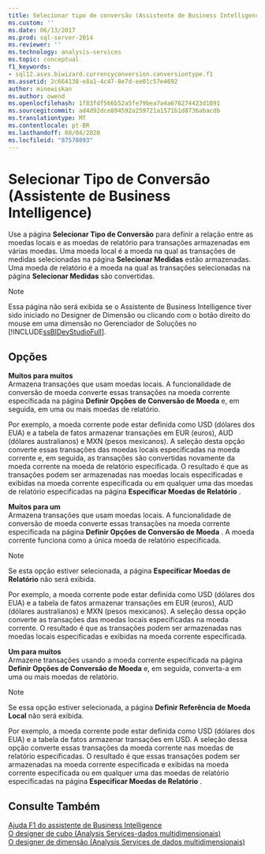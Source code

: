 ```yaml
---
title: Selecionar tipo de conversão (Assistente de Business Intelligence) | Microsoft Docs
ms.custom: ''
ms.date: 06/13/2017
ms.prod: sql-server-2014
ms.reviewer: ''
ms.technology: analysis-services
ms.topic: conceptual
f1_keywords:
- sql12.asvs.biwizard.currencyconversion.conversiontype.f1
ms.assetid: 2c664138-e8a1-4c47-8e7d-ee01c57e4692
author: minewiskan
ms.author: owend
ms.openlocfilehash: 1f83fdf566b52a5fe79bea7a4a676274423d1091
ms.sourcegitcommit: ad4d92dce894592a259721a1571b1d8736abacdb
ms.translationtype: MT
ms.contentlocale: pt-BR
ms.lasthandoff: 08/04/2020
ms.locfileid: "87570893"
---
```

# <a name="select-conversion-type-business-intelligence-wizard"></a>Selecionar Tipo de Conversão (Assistente de Business Intelligence)
  Use a página **Selecionar Tipo de Conversão** para definir a relação entre as moedas locais e as moedas de relatório para transações armazenadas em várias moedas. Uma moeda local é a moeda na qual as transações de medidas selecionadas na página **Selecionar Medidas** estão armazenadas. Uma moeda de relatório é a moeda na qual as transações selecionadas na página **Selecionar Medidas** são convertidas.  
  
> [!NOTE]  
>  Essa página não será exibida se o Assistente de Business Intelligence tiver sido iniciado no Designer de Dimensão ou clicando com o botão direito do mouse em uma dimensão no Gerenciador de Soluções no [!INCLUDE[ssBIDevStudioFull](../includes/ssbidevstudiofull-md.md)].  
  
## <a name="options"></a>Opções  
 **Muitos para muitos**  
 Armazena transações que usam moedas locais. A funcionalidade de conversão de moeda converte essas transações na moeda corrente especificada na página **Definir Opções de Conversão de Moeda** e, em seguida, em uma ou mais moedas de relatório.  
  
 Por exemplo, a moeda corrente pode estar definida como USD (dólares dos EUA) e a tabela de fatos armazenar transações em EUR (euros), AUD (dólares australianos) e MXN (pesos mexicanos). A seleção desta opção converte essas transações das moedas locais especificadas na moeda corrente e, em seguida, as transações são convertidas novamente da moeda corrente na moeda de relatório especificada. O resultado é que as transações podem ser armazenadas nas moedas locais especificadas e exibidas na moeda corrente especificada ou em qualquer uma das moedas de relatório especificadas na página **Especificar Moedas de Relatório** .  
  
 **Muitos para um**  
 Armazena transações que usam moedas locais. A funcionalidade de conversão de moeda converte essas transações na moeda corrente especificada na página **Definir Opções de Conversão de Moeda** . A moeda corrente funciona como a única moeda de relatório especificada.  
  
> [!NOTE]  
>  Se esta opção estiver selecionada, a página **Especificar Moedas de Relatório** não será exibida.  
  
 Por exemplo, a moeda corrente pode estar definida como USD (dólares dos EUA) e a tabela de fatos armazenar transações em EUR (euros), AUD (dólares australianos) e MXN (pesos mexicanos). A seleção dessa opção converte as transações das moedas locais especificadas na moeda corrente. O resultado é que as transações podem ser armazenadas nas moedas locais especificadas e exibidas na moeda corrente especificada.  
  
 **Um para muitos**  
 Armazene transações usando a moeda corrente especificada na página **Definir Opções de Conversão de Moeda** e, em seguida, converta-a em uma ou mais moedas de relatório.  
  
> [!NOTE]  
>  Se essa opção estiver selecionada, a página **Definir Referência de Moeda Local** não será exibida.  
  
 Por exemplo, a moeda corrente pode estar definida como USD (dólares dos EUA) e a tabela de fatos armazenar transações em USD. A seleção dessa opção converte essas transações da moeda corrente nas moedas de relatório especificadas. O resultado é que essas transações podem ser armazenadas na moeda corrente especificada e exibidas na moeda corrente especificada ou em qualquer uma das moedas de relatório especificadas na página **Especificar Moedas de Relatório** .  
  
## <a name="see-also"></a>Consulte Também  
 [Ajuda F1 do assistente de Business Intelligence](business-intelligence-wizard-f1-help.md)   
 [O designer de cubo &#40;Analysis Services-dados multidimensionais&#41;](cube-designer-analysis-services-multidimensional-data.md)   
 [O designer de dimensão &#40;Analysis Services de dados multidimensionais&#41;](dimension-designer-analysis-services-multidimensional-data.md)  
  
  
